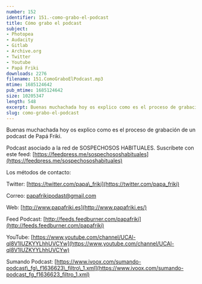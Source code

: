```yaml
---
number: 152
identifier: 151.-como-grabo-el-podcast
title: Cómo grabo el podcast
subject:
- Photopea
- Audacity
- Gitlab
- Archive.org
- Twitter
- Youtube
- Papá Friki
downloads: 2276
filename: 151.ComoGraboElPodcast.mp3
mtime: 1685124642
pub_mtime: 1685124642
size: 10205347
length: 548
excerpt: Buenas muchachada hoy os explico como es el proceso de grabación de un podcast de Papá Friki
slug: como-grabo-el-podcast
---
```

Buenas muchachada hoy os explico como es el proceso de grabación de un podcast de Papá Friki.

Podcast asociado a la red de SOSPECHOSOS HABITUALES. Suscríbete con este feed: [https://feedpress.me/sospechososhabituales](https://feedpress.me/sospechososhabituales)

Los métodos de contacto:

Twitter: [https://twitter.com/papa\_friki](https://twitter.com/papa_friki)

Correo: [papafrikipodast@gmail.com](https://archive.org/details/papafrikipodast@gmail.com)

Web: [http://www.papafriki.es](http://www.papafriki.es/)

Feed Podcast: [http://feeds.feedburner.com/papafriki](http://feeds.feedburner.com/papafriki)

YouTube: [https://www.youtube.com/channel/UCAl-ql8V1IUZKYYLhhUVCYw](https://www.youtube.com/channel/UCAl-ql8V1IUZKYYLhhUVCYw)

Sumando Podcast: [https://www.ivoox.com/sumando-podcast\_fg\_f1636623\_filtro\_1.xml](https://www.ivoox.com/sumando-podcast_fg_f1636623_filtro_1.xml)